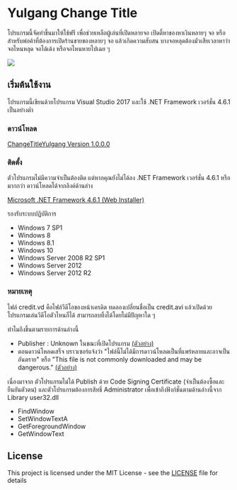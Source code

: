 # Yulgang Change Title
โปรแกรมนี้จัดทำขึ้นมาให้ใช้ฟรี เพื่อช่วยเหลือผู้เล่นที่เปิดหลายจอ เปิดตี้หาของหาเงินหลายๆ จอ หรือสำหรับพ่อค้าที่ต้องการเปิดร้านขายของหลายๆ จอ แล้วเกิดความสับสน บางจอหลุดต้องมัวเสียเวลาหาว่าจอไหนหลุด จอได้เด้ง หรือจอไหนหายไปเฉย ๆ

![](https://i.imgur.com/mbPWe9N.png)
## เริ่มต้นใช้งาน

โปรแกรมนี้เขียนด้วยโปรแกรม Visual Studio 2017 และใช้ .NET Framework เวอร์ชั่น 4.6.1 เป็นอย่างต่ำ
### ดาวน์โหลด
[ChangeTitleYulgang Version 1.0.0.0](https://github.com/meawmuay/yulgang-change-titile/releases/download/v1.0.0.0/ChangeTitleYulgang-v1.0.0.0.zip "ChangeTitleYulgang Latest Version")

### ติดตั้ง
ตัวโปรแกรมไม่มีความจำเป็นต้องติด แต่หากคุณยังไม่ได้ลง .NET Framework เวอร์ชั่น 4.6.1 หรือมากกว่า ดาวน์โหลดได้จากลิงค์ด้านล่าง

[Microsoft .NET Framework 4.6.1 (Web Installer)](https://www.microsoft.com/en-us/download/details.aspx?id=49981 "Microsoft .NET Framework 4.6.1 (Web Installer)")

รองรับระบบปฏิบัติการ
- Windows 7 SP1
- Windows 8
- Windows 8.1
- Windows 10
- Windows Server 2008 R2 SP1
- Windows Server 2012
- Windows Server 2012 R2

### หมายเหตุ
ไฟล์ credit.vd คือไฟล์วีดีโอของหน้าเครดิต ทดลองเปลี่ยนชื่อเป็น credit.avi แล้วเปิดด้วยโปรแกรมเล่นวีดีโอตัวไหนก็ได้ สามารถลบทิ้งได้โดยไม่มีปัญหาใด ๆ

ทำไมถึงขึ้นตามรายการด้านล่างนี้
- Publisher : Unknown ในขณะที่เปิดโปรแกรม [(ตัวอย่าง)](https://i.imgur.com/peSlQDG.png "(ตัวอย่าง)")
- ตอนดาวน์โหลดเสร็จ บราวเซอร์แจ้งว่า "ไฟล์นี้ไม่ได้มีการดาวน์โหลดเป็นที่แพร่หลายและอาจเป็นอันตราย" หรือ "This file is not commonly downloaded and may be dangerous." [(ตัวอย่าง)](https://i.imgur.com/FkxEtZs.png "(ตัวอย่าง)")

เนื่องมาจาก ตัวโปรแกรมไม่ได้ Publish ด้วย Code Signing Certificate (จำเป็นต้องซื้อและยืนยันตัวตน) และตัวโปรแกรมต้องการสิทธิ์ Administrator เพื่อเข้าถึงฟังก์ชั่นตามด้านล่างนี้จาก Library user32.dll
- FindWindow
- SetWindowTextA
- GetForegroundWindow
- GetWindowText

## License

This project is licensed under the MIT License - see the [LICENSE](LICENSE) file for details
